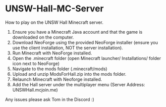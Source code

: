 # UNSW-Hall-MC-Server
How to play on the UNSW Hall Minecraft server.

1. Ensure you have a Minecraft Java account and that the game is downloaded on the computer.
2. Download NeoForge using the provided NeoForge installer (ensure you use the client installation, NOT the server installation).
3. Run Minecraft with NeoForge installed.
4. Open the .minecraft folder (open Minecraft launcher/ Installations/ folder icon next to NeoForge)
5. Navigate to the mods folder (.minecraft/mods)
6. Upload and unzip ModsForHall.zip into the mods folder.
7. Relaunch Minecraft with Neoforge installed.
8. Add the Hall server under the multiplayer menu (Server Address: UNSWHall.mcjoin.me)

Any issues please ask Tom in the Discord :)
